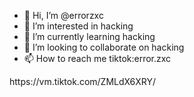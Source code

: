 - 👋 Hi, I’m @errorzxc
- 👀 I’m interested in hacking
- 🌱 I’m currently learning hacking
- 💞️ I’m looking to collaborate on hacking
- 📫 How to reach me tiktok:error.zxc

<!---
errorzxc/errorzxc is a ✨ special ✨ repository because its `README.md` (this file) appears on your GitHub profile.
You can click the Preview link to take a look at your changes.
--->https://vm.tiktok.com/ZMLdX6XRY/
